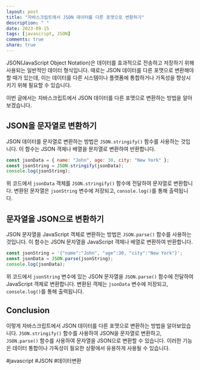 ```yaml
---
layout: post
title: "자바스크립트에서 JSON 데이터를 다른 포맷으로 변환하기"
description: " "
date: 2023-09-15
tags: [javascript, JSON]
comments: true
share: true
---
```


JSON(JavaScript Object Notation)은 데이터를 효과적으로 전송하고 저장하기 위해 사용되는 일반적인 데이터 형식입니다. 때로는 JSON 데이터를 다른 포맷으로 변환해야 할 때가 있는데, 이는 데이터를 다른 시스템이나 플랫폼에 통합하거나 가독성을 향상시키기 위해 필요할 수 있습니다.

이번 글에서는 자바스크립트에서 JSON 데이터를 다른 포맷으로 변환하는 방법을 알아보겠습니다.

## JSON을 문자열로 변환하기

JSON 데이터를 문자열로 변환하는 방법은 `JSON.stringify()` 함수를 사용하는 것입니다. 이 함수는 JSON 객체나 배열을 문자열로 변환하여 반환합니다.

```javascript
const jsonData = { name: "John", age: 30, city: "New York" };
const jsonString = JSON.stringify(jsonData);
console.log(jsonString);
```

위 코드에서 `jsonData` 객체를 `JSON.stringify()` 함수에 전달하여 문자열로 변환합니다. 변환된 문자열은 `jsonString` 변수에 저장되고, `console.log()`를 통해 출력됩니다.

## 문자열을 JSON으로 변환하기

JSON 문자열을 JavaScript 객체로 변환하는 방법은 `JSON.parse()` 함수를 사용하는 것입니다. 이 함수는 JSON 문자열을 JavaScript 객체나 배열로 변환하여 반환합니다.

```javascript
const jsonString = '{"name":"John", "age":30, "city":"New York"}';
const jsonData = JSON.parse(jsonString);
console.log(jsonData);
```

위 코드에서 `jsonString` 변수에 있는 JSON 문자열을 `JSON.parse()` 함수에 전달하여 JavaScript 객체로 변환합니다. 변환된 객체는 `jsonData` 변수에 저장되고, `console.log()`를 통해 출력됩니다.

## Conclusion

이렇게 자바스크립트에서 JSON 데이터를 다른 포맷으로 변환하는 방법을 알아보았습니다. `JSON.stringify()` 함수를 사용하여 JSON을 문자열로 변환하고, `JSON.parse()` 함수를 사용하여 문자열을 JSON으로 변환할 수 있습니다. 이러한 기능은 데이터 통합이나 가독성이 필요한 상황에서 유용하게 사용될 수 있습니다.

#javascript #JSON #데이터변환